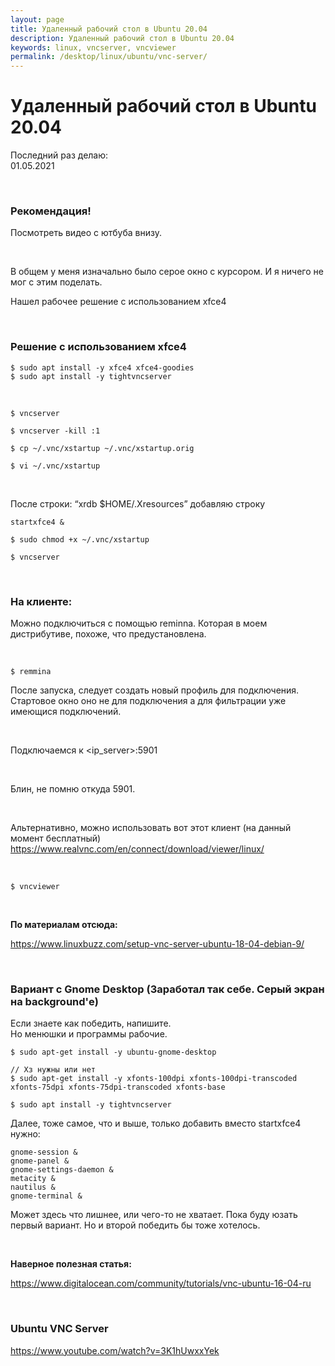 ```yaml
---
layout: page
title: Удаленный рабочий стол в Ubuntu 20.04
description: Удаленный рабочий стол в Ubuntu 20.04
keywords: linux, vncserver, vncviewer
permalink: /desktop/linux/ubuntu/vnc-server/
---
```


# Удаленный рабочий стол в Ubuntu 20.04

Последний раз делаю:  
01.05.2021

<br/>

### Рекомендация!

Посмотреть видео с ютбуба внизу.

<br/>

В общем у меня изначально было серое окно с курсором. И я ничего не мог с этим поделать.

Нашел рабочее решение с использованием xfce4

<br/>

### Решение с использованием xfce4

    $ sudo apt install -y xfce4 xfce4-goodies
    $ sudo apt install -y tightvncserver

<br/>

    $ vncserver

    $ vncserver -kill :1

    $ cp ~/.vnc/xstartup ~/.vnc/xstartup.orig

    $ vi ~/.vnc/xstartup

<br/>

После строки: “xrdb $HOME/.Xresources” добавляю строку

```
startxfce4 &
```

    $ sudo chmod +x ~/.vnc/xstartup

    $ vncserver

<br/>

### На клиенте:

Можно подключиться с помощью reminna. Которая в моем дистрибутиве, похоже, что предустановлена.

<br/>

    $ remmina

После запуска, следует создать новый профиль для подключения. Стартовое окно оно не для подключения а для фильтрации уже имеющися подключений.

<br/>

Подключаемся к <ip_server>:5901

<br/>

Блин, не помню откуда 5901.

<br/>

Альтернативно, можно использовать вот этот клиент (на данный момент бесплатный)  
https://www.realvnc.com/en/connect/download/viewer/linux/

<br/>

    $ vncviewer

<br/>

**По материалам отсюда:**

https://www.linuxbuzz.com/setup-vnc-server-ubuntu-18-04-debian-9/

<br/>

### Вариант с Gnome Desktop (Заработал так себе. Серый экран на background'е)

Если знаете как победить, напишите.  
Но менюшки и программы рабочие.

```
$ sudo apt-get install -y ubuntu-gnome-desktop

// Хз нужны или нет
$ sudo apt-get install -y xfonts-100dpi xfonts-100dpi-transcoded xfonts-75dpi xfonts-75dpi-transcoded xfonts-base

$ sudo apt install -y tightvncserver
```

Далее, тоже самое, что и выше, только добавить вместо startxfce4 нужно:

```
gnome-session &
gnome-panel &
gnome-settings-daemon &
metacity &
nautilus &
gnome-terminal &
```

Может здесь что лишнее, или чего-то не хватает.
Пока буду юзать первый вариант. Но и второй победить бы тоже хотелось.

<br/>

**Наверное полезная статья:**

https://www.digitalocean.com/community/tutorials/vnc-ubuntu-16-04-ru

<br/>

### Ubuntu VNC Server

https://www.youtube.com/watch?v=3K1hUwxxYek
